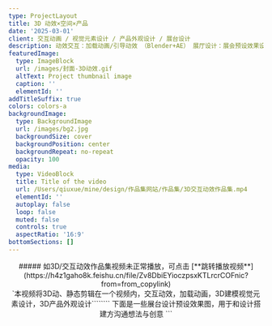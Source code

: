 ```yaml
---
type: ProjectLayout
title: 3D 动效×空间×产品
date: '2025-03-01'
client: 交互动画 / 视觉元素设计 / 产品外观设计 / 展台设计
description: 动效交互：加载动画/引导动效 （Blender+AE） 展厅设计：展会预设效果设计（对接搭建设计）产品外观：硬件外观设计（对接结构工程师）
featuredImage:
  type: ImageBlock
  url: /images/封面-3D动效.gif
  altText: Project thumbnail image
  caption: ''
  elementId: ''
addTitleSuffix: true
colors: colors-a
backgroundImage:
  type: BackgroundImage
  url: /images/bg2.jpg
  backgroundSize: cover
  backgroundPosition: center
  backgroundRepeat: no-repeat
  opacity: 100
media:
  type: VideoBlock
  title: Title of the video
  url: /Users/qiuxue/mine/design/作品集网站/作品集/3D交互动效作品集.mp4
  elementId: ''
  autoplay: false
  loop: false
  muted: false
  controls: true
  aspectRatio: '16:9'
bottomSections: []
---
```

<div style="text-align: center">##### 如3D/交互动效作品集视频未正常播放，可点击 [**跳转播放视频**](https://h4z1gaho8k.feishu.cn/file/Zv8DbiEYioczpsxKTLrcrCOFnic?from=from_copylink)</div>

<div style="text-align: center">`本视频将3D动、静态剪辑在一个视频内，交互动效，加载动画，3D建模视觉元素设计，3D产品外观设计````````
下面是一些展台设计预设效果图，用于和设计搭建方沟通想法与创意
```</div>


